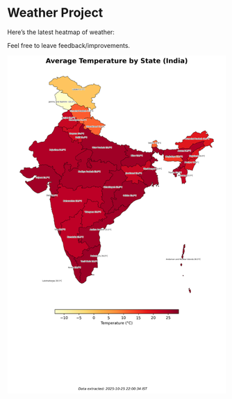 # Weather Project

Here’s the latest heatmap of weather:

Feel free to leave feedback/improvements.

![India Heatmap](docs/assets/india_heatmap.png?v=FCFB2D)
